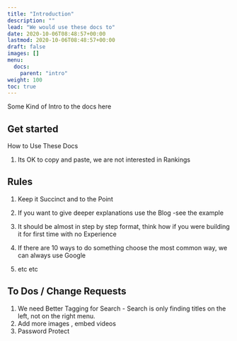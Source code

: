 ```yaml
---
title: "Introduction"
description: ""
lead: "We would use these docs to"
date: 2020-10-06T08:48:57+00:00
lastmod: 2020-10-06T08:48:57+00:00
draft: false
images: []
menu:
  docs:
    parent: "intro"
weight: 100
toc: true
---
```


Some Kind of Intro to the docs here

## Get started

How to Use These Docs

1. Its OK to copy and paste, we are not interested in Rankings

## Rules

1. Keep it Succinct and to the Point

2. If you want to give deeper explanations use the Blog -see the example

3. It should be almost in step by step format, think how if you were building it for first time with no Experience 

4. If there are 10 ways to do something choose the most common way, we can always use Google

5. etc etc

## To Dos / Change Requests

1. We need Better Tagging for Search - Search is only finding titles on the left, not on the right menu.
2. Add more images , embed videos
3. Password Protect